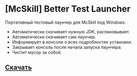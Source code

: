 # [McSkill] Better Test Launcher
Портативный тестовый лаунчер для McSkill под Windows.

- Автоматически скачивает нужную JDK, распаковывает.
- Автоматически скачивает сам лаунчер.
- Информирует в консоли о всех подробностях установки.
- Закрывает консоль после начала запуска лаунчера.
- Чистит мусор за собой.

## [Скачать](https://raw.githubusercontent.com/DevsyA/McSkill-Better-Test-Launcher/master/result/McSkillTest.exe)
